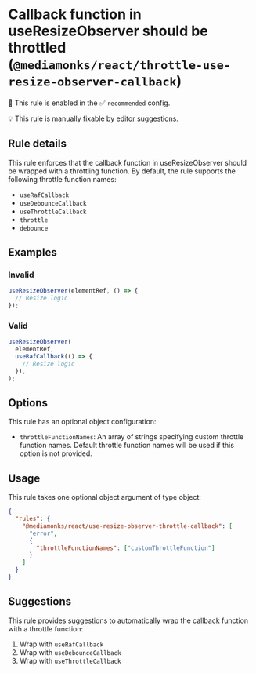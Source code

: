 # Callback function in useResizeObserver should be throttled (`@mediamonks/react/throttle-use-resize-observer-callback`)

💼 This rule is enabled in the ✅ `recommended` config.

💡 This rule is manually fixable by
[editor suggestions](https://eslint.org/docs/developer-guide/working-with-rules#providing-suggestions).

<!-- end auto-generated rule header -->

## Rule details

This rule enforces that the callback function in useResizeObserver should be wrapped with a
throttling function. By default, the rule supports the following throttle function names:

- `useRafCallback`
- `useDebounceCallback`
- `useThrottleCallback`
- `throttle`
- `debounce`

## Examples

### Invalid

```js
useResizeObserver(elementRef, () => {
  // Resize logic
});
```

### Valid

```js
useResizeObserver(
  elementRef,
  useRafCallback(() => {
    // Resize logic
  }),
);
```

## Options

This rule has an optional object configuration:

- `throttleFunctionNames`: An array of strings specifying custom throttle function names. Default
  throttle function names will be used if this option is not provided.

## Usage

This rule takes one optional object argument of type object:

```json
{
  "rules": {
    "@mediamonks/react/use-resize-observer-throttle-callback": [
      "error",
      {
        "throttleFunctionNames": ["customThrottleFunction"]
      }
    ]
  }
}
```

## Suggestions

This rule provides suggestions to automatically wrap the callback function with a throttle function:

1. Wrap with `useRafCallback`
2. Wrap with `useDebounceCallback`
3. Wrap with `useThrottleCallback`
